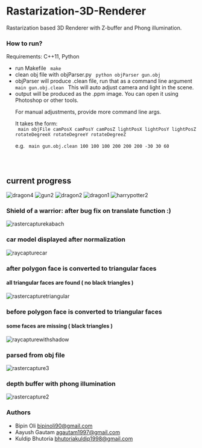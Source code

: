 # Rastarization-3D-Renderer
Rastarization based 3D Renderer with Z-buffer and Phong illumination.

### How to run?
Requirements: C++11, Python
<ul>
  <li> run Makefile 
    <code> make </code> </li>
  <li> clean obj file with objParser.py 
    <code> python objParser gun.obj </code> </li>
  <li> objParser will produce .clean file, run that as a command line argument 
    <code> main gun.obj.clean </code>
    This will auto adjust camera and light in the scene.
  <li> output will be produced as the .ppm image. You can open it using Photoshop or other tools. </li>
  <p>
    For manual adjustments, provide more command line args. </p>
    <p>
    It takes the form: <br/><code> main objFile camPosX camPosY camPosZ lightPosX lightPosY lightPosZ rotateDegreeX rotateDegreeY rotateDegreeZ </code> </p>
    <p>e.g. <code> main gun.obj.clean 100 100 100 200 200 200 -30 30 60 </code></p>
  </p>
</ul>
<code>
  
</code>

## current progress

![dragon4](https://user-images.githubusercontent.com/11765482/36935161-297e608c-1f1c-11e8-836b-895cd0fa08a5.PNG)
![gun2](https://user-images.githubusercontent.com/11765482/36935548-4886b510-1f21-11e8-9524-4053df829632.PNG)
![dragon2](https://user-images.githubusercontent.com/11765482/36934931-f716978e-1f18-11e8-9798-3e8b5dcecb11.PNG)
![dragon1](https://user-images.githubusercontent.com/11765482/36934934-f99962a2-1f18-11e8-91f8-25f1963c24c6.PNG)
![harrypotter2](https://user-images.githubusercontent.com/11765482/36936033-c2e5eef6-1f27-11e8-904e-a087a0be88ff.PNG)

### Shield of a warrior: after bug fix on translate function :)
![rastercapturekabach](https://user-images.githubusercontent.com/11765482/36933366-a984b6c2-1eff-11e8-908f-d5f5a3c8623b.PNG)

### car model displayed after normalization
![raycapturecar](https://user-images.githubusercontent.com/11765482/36802536-46eea118-1cdd-11e8-8dca-a18904c5d548.PNG)

### after polygon face is converted to triangular faces
#### all triangular faces are found ( no black triangles )
![rastercapturetriangular](https://user-images.githubusercontent.com/11765482/36799122-7ca5e8a6-1cd4-11e8-9445-0e820868f879.PNG)

### before polygon face is converted to triangular faces
#### some faces are missing ( black triangles )
![raycapturewithshadow](https://user-images.githubusercontent.com/11765482/36798995-31d0c1ac-1cd4-11e8-839d-13d6149792e7.PNG)

### parsed from obj file
![rastercapture3](https://user-images.githubusercontent.com/11765482/36789151-9e3c1600-1cb8-11e8-98b1-9a8031e82be7.PNG)

### depth buffer with phong illumination
![rastercapture2](https://user-images.githubusercontent.com/11765482/36771135-a501f668-1c76-11e8-8dcf-f7d8626d2af5.PNG)


### Authors
- Bipin Oli bipinoli90@gmail.com
- Aayush Gautam agautam1997@gmail.com
- Kuldip Bhutoria bhutoriakuldip1998@gmail.com
